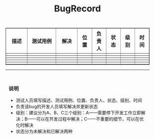 <div style = "margin: 10px">
<h1 align = "center">BugRecord</h1>
<div style = "padding: 10px">
<table border = "1" style = "width:100%">
  <colgroup>
    <col style = "width:15%">
    <col style = "width:20%">
    <col style = "width:15%">
    <col style = "width:10%">
    <col style = "width:10%">
    <col style = "width:10%">
    <col style = "width:10%">    
    <col style = "width:10%"> 
  </colgroup>
  <thead>
    <tr><th>描述</th><th>测试用例</th><th>解决</th><th>位置</th><th>负责人</th><th>状态</th><th>级别</th><th>时间</th></tr>
  </thead>
  <tbody>
    <tr>
      <td></td>
      <td></td>
      <td></td>
      <td></td>
      <td></td>
      <td></td>
      <td></td>
      <td></td>
    </tr>
    <tr>
      <td></td>
      <td></td>
      <td></td>
      <td></td>
      <td></td>
      <td></td>
      <td></td>
      <td></td>
    </tr>
    <tr>
      <td></td>
      <td></td>
      <td></td>
      <td></td>
      <td></td>
      <td></td>
      <td></td>
      <td></td>
    </tr>
    <tr>
      <td></td>
      <td></td>
      <td></td>
      <td></td>
      <td></td>
      <td></td>
      <td></td>
      <td></td>
    </tr>
    <tr>
      <td></td>
      <td></td>
      <td></td>
      <td></td>
      <td></td>
      <td></td>
      <td></td>
      <td></td>
    </tr>
  </tbody>
</table>
<hr>

<div style = "padding: 10px">
<h3>说明</h3>
<ul>
  <li>测试人员填写描述、测试用例、位置、负责人、状态、级别、时间</li>
  <li>负责该bug的开发人员填写解决并更新状态</li>
  <li>级别：建议分为A、B、C三个级别：A——需要停下开发工作立即解决；B——可以在开发过程中解决；C——不重要的细节，可以在优化时解决</li>
  <li>状态分为未解决和已解决两种</li>
</ul>
</div>

